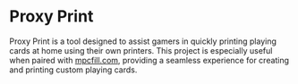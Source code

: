# Proxy Print

Proxy Print is a tool designed to assist gamers in quickly printing playing cards at home using their own printers. This project is especially useful when paired with [mpcfill.com](https://mpcfill.com), providing a seamless experience for creating and printing custom playing cards.
